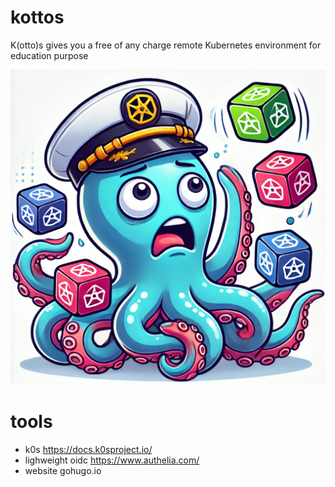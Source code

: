 # kottos
K(otto)s gives you a free of any charge remote Kubernetes environment for education purpose

<img src=assets/logo.webp>

# tools

* k0s https://docs.k0sproject.io/
* lighweight oidc https://www.authelia.com/
* website gohugo.io